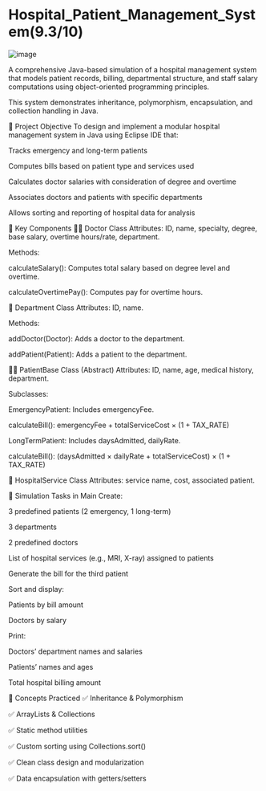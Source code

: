 # Hospital_Patient_Management_System(9.3/10)

![image](https://github.com/user-attachments/assets/1c1b14eb-52c2-4a5d-bc80-30a19ba90152)

A comprehensive Java-based simulation of a hospital management system that models patient records, billing, departmental structure, and staff salary computations using object-oriented programming principles.

This system demonstrates inheritance, polymorphism, encapsulation, and collection handling in Java.

🎯 Project Objective
To design and implement a modular hospital management system in Java using Eclipse IDE that:

Tracks emergency and long-term patients

Computes bills based on patient type and services used

Calculates doctor salaries with consideration of degree and overtime

Associates doctors and patients with specific departments

Allows sorting and reporting of hospital data for analysis

🧱 Key Components
🧑‍⚕️ Doctor Class
Attributes: ID, name, specialty, degree, base salary, overtime hours/rate, department.

Methods:

calculateSalary(): Computes total salary based on degree level and overtime.

calculateOvertimePay(): Computes pay for overtime hours.

🏥 Department Class
Attributes: ID, name.

Methods:

addDoctor(Doctor): Adds a doctor to the department.

addPatient(Patient): Adds a patient to the department.

👨‍🦽 PatientBase Class (Abstract)
Attributes: ID, name, age, medical history, department.

Subclasses:

EmergencyPatient: Includes emergencyFee.

calculateBill(): emergencyFee + totalServiceCost × (1 + TAX_RATE)

LongTermPatient: Includes daysAdmitted, dailyRate.

calculateBill(): (daysAdmitted × dailyRate + totalServiceCost) × (1 + TAX_RATE)

🧪 HospitalService Class
Attributes: service name, cost, associated patient.

🧪 Simulation Tasks in Main
Create:

3 predefined patients (2 emergency, 1 long-term)

3 departments

2 predefined doctors

List of hospital services (e.g., MRI, X-ray) assigned to patients

Generate the bill for the third patient

Sort and display:

Patients by bill amount

Doctors by salary

Print:

Doctors’ department names and salaries

Patients’ names and ages

Total hospital billing amount

🧠 Concepts Practiced
✅ Inheritance & Polymorphism

✅ ArrayLists & Collections

✅ Static method utilities

✅ Custom sorting using Collections.sort()

✅ Clean class design and modularization

✅ Data encapsulation with getters/setters
